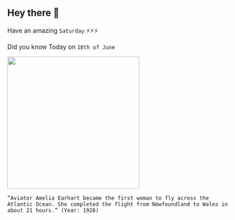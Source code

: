 ## Hey there 👋
Have an amazing `Saturday` ⚡⚡⚡

Did you know Today on `18th of June`
 
 [<img src="https://cdn.britannica.com/08/75508-050-FCDFE7FF/Amelia-Earhart-woman-flight-25-1932.jpg" width="300" />](https://en.wikipedia.org/wiki/Amelia_Earhart) 
 ```
“Aviator Amelia Earhart became the first woman to fly across the Atlantic Ocean. She completed the flight from Newfoundland to Wales in about 21 hours.” (Year: 1928)
```

